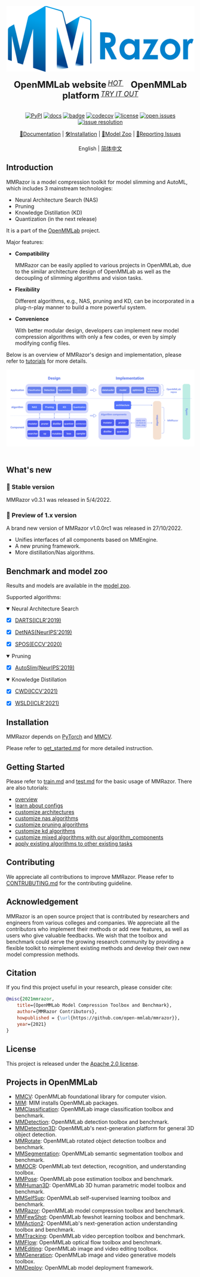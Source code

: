 <div align="center">
  <img src="resources/mmrazor-logo.png" width="600"/>
  <div>&nbsp;</div>
  <div align="center">
    <b><font size="5">OpenMMLab website</font></b>
    <sup>
      <a href="https://openmmlab.com">
        <i><font size="4">HOT</font></i>
      </a>
    </sup>
    &nbsp;&nbsp;&nbsp;&nbsp;
    <b><font size="5">OpenMMLab platform</font></b>
    <sup>
      <a href="https://platform.openmmlab.com">
        <i><font size="4">TRY IT OUT</font></i>
      </a>
    </sup>
  </div>
  <div>&nbsp;</div>

<!--算法库 Badges-->

[![PyPI](https://img.shields.io/pypi/v/mmrazor)](https://pypi.org/project/mmrazor)
[![docs](https://img.shields.io/badge/docs-latest-blue)](https://mmrazor.readthedocs.io/en/latest/)
[![badge](https://github.com/open-mmlab/mmrazor/workflows/build/badge.svg)](https://github.com/open-mmlab/mmrazor/actions)
[![codecov](https://codecov.io/gh/open-mmlab/mmrazor/branch/master/graph/badge.svg)](https://codecov.io/gh/open-mmlab/mmrazor)
[![license](https://img.shields.io/github/license/open-mmlab/mmrazor.svg)](https://github.com/open-mmlab/mmrazor/blob/master/LICENSE)
[![open issues](https://isitmaintained.com/badge/open/open-mmlab/mmrazor.svg)](https://github.com/open-mmlab/mmrazor/issues)
[![issue resolution](https://isitmaintained.com/badge/resolution/open-mmlab/mmrazor.svg)](https://github.com/open-mmlab/mmrazor/issues)

<!--快速链接-->

<!--Note:请根据各算法库自身情况设置项目和链接-->

[📘Documentation](https://mmrazor.readthedocs.io/) |
[🛠️Installation](https://mmrazor.readthedocs.io/en/latest/get_started.html) |
[👀Model Zoo](https://mmrazor.readthedocs.io/en/latest/model_zoo.html) |
[🤔Reporting Issues](https://github.com/open-mmlab/mmrazor/issues/new/choose)

</div>

<!--中/英 文档切换-->

<div align="center">

English | [简体中文](README_zh-CN.md)

</div>

## Introduction

MMRazor is a model compression toolkit for model slimming and AutoML, which includes 3 mainstream technologies:

- Neural Architecture Search (NAS)
- Pruning
- Knowledge Distillation (KD)
- Quantization (in the next release)

It is a part of the [OpenMMLab](https://openmmlab.com/) project.

Major features:

- **Compatibility**

  MMRazor can be easily applied to various projects in OpenMMLab, due to the similar architecture design of OpenMMLab as well as the decoupling of slimming algorithms and vision tasks.

- **Flexibility**

  Different algorithms, e.g., NAS, pruning and KD, can be incorporated in a plug-n-play manner to build a more powerful system.

- **Convenience**

  With better modular design, developers can implement new model compression algorithms with only a few codes, or even by simply modifying config files.

Below is an overview of MMRazor's design and implementation, please refer to [tutorials](/docs/en/tutorials/Tutorial_1_overview.md) for more details.

<div align="center">
  <img src="resources/design_and_implement.png" style="zoom:100%"/>
</div>
<br />

## What's new

### 💎 Stable version

MMRazor v0.3.1 was released in 5/4/2022.

### 🌟 Preview of 1.x version

A brand new version of MMRazor v1.0.0rc1 was released in 27/10/2022.

- Unifies interfaces of all components based on MMEngine.
- A new pruning framework.
- More distillation/Nas algorithms.

## Benchmark and model zoo

Results and models are available in the [model zoo](/docs/en/model_zoo.md).

Supported algorithms:

<details open>
<summary>Neural Architecture Search</summary>

- [x] [DARTS(ICLR'2019)](configs/nas/darts)

- [x] [DetNAS(NeurIPS'2019)](configs/nas/detnas)

- [x] [SPOS(ECCV'2020)](configs/nas/spos)

</details>

<details open>
<summary>Pruning</summary>

- [x] [AutoSlim(NeurIPS'2019)](/configs/pruning/autoslim)

</details>

<details open>
<summary>Knowledge Distillation</summary>

- [x] [CWD(ICCV'2021)](/configs/distill/cwd)

- [x] [WSLD(ICLR'2021)](/configs/distill/wsld)

</details>

## Installation

MMRazor depends on [PyTorch](https://pytorch.org/) and [MMCV](https://github.com/open-mmlab/mmcv).

Please refer to [get_started.md](/docs/en/get_started.md) for more detailed instruction.

## Getting Started

Please refer to [train.md](/docs/en/train.md) and [test.md](/docs/en/test.md) for the basic usage of MMRazor. There are also tutorials:

- [overview](/docs/en/tutorials/Tutorial_1_overview.md)
- [learn about configs](/docs/en/tutorials/Tutorial_2_learn_about_configs.md)
- [customize architectures](/docs/en/tutorials/Tutorial_3_customize_architectures.md)
- [customize nas algorithms](/docs/en/tutorials/Tutorial_4_customize_nas_algorithms.md)
- [customize pruning algorithms](/docs/en/tutorials/Tutorial_5_customize_pruning_algorithms.md)
- [customize kd algorithms](/docs/en/tutorials/Tutorial_6_customize_kd_algorithms.md)
- [customize mixed algorithms with our algorithm_components](/docs/en/tutorials/Tutorial_7_customize_mixed_algorithms_with_out_algorithms_components.md)
- [apply existing algorithms to other existing tasks](/docs/en/tutorials/Tutorial_8_apply_existing_algorithms_to_new_tasks.md)

## Contributing

We appreciate all contributions to improve MMRazor.
Please refer to [CONTRUBUTING.md](/.github/CONTRIBUTING.md) for the contributing guideline.

## Acknowledgement

MMRazor is an open source project that is contributed by researchers and engineers from various colleges and companies. We appreciate all the contributors who implement their methods or add new features, as well as users who give valuable feedbacks.
We wish that the toolbox and benchmark could serve the growing research community by providing a flexible toolkit to reimplement existing methods and develop their own new model compression methods.

## Citation

If you find this project useful in your research, please consider cite:

```BibTeX
@misc{2021mmrazor,
    title={OpenMMLab Model Compression Toolbox and Benchmark},
    author={MMRazor Contributors},
    howpublished = {\url{https://github.com/open-mmlab/mmrazor}},
    year={2021}
}
```

## License

This project is released under the [Apache 2.0 license](LICENSE).

## Projects in OpenMMLab

- [MMCV](https://github.com/open-mmlab/mmcv): OpenMMLab foundational library for computer vision.
- [MIM](https://github.com/open-mmlab/mim): MIM installs OpenMMLab packages.
- [MMClassification](https://github.com/open-mmlab/mmclassification): OpenMMLab image classification toolbox and benchmark.
- [MMDetection](https://github.com/open-mmlab/mmdetection): OpenMMLab detection toolbox and benchmark.
- [MMDetection3D](https://github.com/open-mmlab/mmdetection3d): OpenMMLab's next-generation platform for general 3D object detection.
- [MMRotate](https://github.com/open-mmlab/mmrotate): OpenMMLab rotated object detection toolbox and benchmark.
- [MMSegmentation](https://github.com/open-mmlab/mmsegmentation): OpenMMLab semantic segmentation toolbox and benchmark.
- [MMOCR](https://github.com/open-mmlab/mmocr): OpenMMLab text detection, recognition, and understanding toolbox.
- [MMPose](https://github.com/open-mmlab/mmpose): OpenMMLab pose estimation toolbox and benchmark.
- [MMHuman3D](https://github.com/open-mmlab/mmhuman3d): OpenMMLab 3D human parametric model toolbox and benchmark.
- [MMSelfSup](https://github.com/open-mmlab/mmselfsup): OpenMMLab self-supervised learning toolbox and benchmark.
- [MMRazor](https://github.com/open-mmlab/mmrazor): OpenMMLab model compression toolbox and benchmark.
- [MMFewShot](https://github.com/open-mmlab/mmfewshot): OpenMMLab fewshot learning toolbox and benchmark.
- [MMAction2](https://github.com/open-mmlab/mmaction2): OpenMMLab's next-generation action understanding toolbox and benchmark.
- [MMTracking](https://github.com/open-mmlab/mmtracking): OpenMMLab video perception toolbox and benchmark.
- [MMFlow](https://github.com/open-mmlab/mmflow): OpenMMLab optical flow toolbox and benchmark.
- [MMEditing](https://github.com/open-mmlab/mmediting): OpenMMLab image and video editing toolbox.
- [MMGeneration](https://github.com/open-mmlab/mmgeneration): OpenMMLab image and video generative models toolbox.
- [MMDeploy](https://github.com/open-mmlab/mmdeploy): OpenMMLab model deployment framework.
